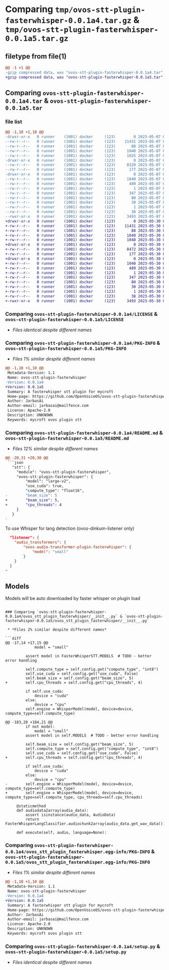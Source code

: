 # Comparing `tmp/ovos-stt-plugin-fasterwhisper-0.0.1a4.tar.gz` & `tmp/ovos-stt-plugin-fasterwhisper-0.0.1a5.tar.gz`

## filetype from file(1)

```diff
@@ -1 +1 @@
-gzip compressed data, was "ovos-stt-plugin-fasterwhisper-0.0.1a4.tar", last modified: Sun May  7 02:48:59 2023, max compression
+gzip compressed data, was "ovos-stt-plugin-fasterwhisper-0.0.1a5.tar", last modified: Tue May 30 02:25:56 2023, max compression
```

## Comparing `ovos-stt-plugin-fasterwhisper-0.0.1a4.tar` & `ovos-stt-plugin-fasterwhisper-0.0.1a5.tar`

### file list

```diff
@@ -1,18 +1,18 @@
-drwxr-xr-x   0 runner    (1001) docker     (123)        0 2023-05-07 02:48:59.356932 ovos-stt-plugin-fasterwhisper-0.0.1a4/
--rw-r--r--   0 runner    (1001) docker     (123)    11431 2023-05-07 02:48:49.000000 ovos-stt-plugin-fasterwhisper-0.0.1a4/LICENSE
--rw-r--r--   0 runner    (1001) docker     (123)       88 2023-05-07 02:48:49.000000 ovos-stt-plugin-fasterwhisper-0.0.1a4/MANIFEST.in
--rw-r--r--   0 runner    (1001) docker     (123)     1040 2023-05-07 02:48:59.356932 ovos-stt-plugin-fasterwhisper-0.0.1a4/PKG-INFO
--rw-r--r--   0 runner    (1001) docker     (123)     1025 2023-05-07 02:48:49.000000 ovos-stt-plugin-fasterwhisper-0.0.1a4/README.md
-drwxr-xr-x   0 runner    (1001) docker     (123)        0 2023-05-07 02:48:59.352932 ovos-stt-plugin-fasterwhisper-0.0.1a4/ovos_stt_plugin_fasterwhisper/
--rw-r--r--   0 runner    (1001) docker     (123)     8320 2023-05-07 02:48:49.000000 ovos-stt-plugin-fasterwhisper-0.0.1a4/ovos_stt_plugin_fasterwhisper/__init__.py
--rw-r--r--   0 runner    (1001) docker     (123)      177 2023-05-07 02:48:55.000000 ovos-stt-plugin-fasterwhisper-0.0.1a4/ovos_stt_plugin_fasterwhisper/version.py
-drwxr-xr-x   0 runner    (1001) docker     (123)        0 2023-05-07 02:48:59.356932 ovos-stt-plugin-fasterwhisper-0.0.1a4/ovos_stt_plugin_fasterwhisper.egg-info/
--rw-r--r--   0 runner    (1001) docker     (123)     1040 2023-05-07 02:48:59.000000 ovos-stt-plugin-fasterwhisper-0.0.1a4/ovos_stt_plugin_fasterwhisper.egg-info/PKG-INFO
--rw-r--r--   0 runner    (1001) docker     (123)      489 2023-05-07 02:48:59.000000 ovos-stt-plugin-fasterwhisper-0.0.1a4/ovos_stt_plugin_fasterwhisper.egg-info/SOURCES.txt
--rw-r--r--   0 runner    (1001) docker     (123)        1 2023-05-07 02:48:59.000000 ovos-stt-plugin-fasterwhisper-0.0.1a4/ovos_stt_plugin_fasterwhisper.egg-info/dependency_links.txt
--rw-r--r--   0 runner    (1001) docker     (123)      347 2023-05-07 02:48:59.000000 ovos-stt-plugin-fasterwhisper-0.0.1a4/ovos_stt_plugin_fasterwhisper.egg-info/entry_points.txt
--rw-r--r--   0 runner    (1001) docker     (123)       80 2023-05-07 02:48:59.000000 ovos-stt-plugin-fasterwhisper-0.0.1a4/ovos_stt_plugin_fasterwhisper.egg-info/requires.txt
--rw-r--r--   0 runner    (1001) docker     (123)       30 2023-05-07 02:48:59.000000 ovos-stt-plugin-fasterwhisper-0.0.1a4/ovos_stt_plugin_fasterwhisper.egg-info/top_level.txt
--rw-r--r--   0 runner    (1001) docker     (123)        1 2023-05-07 02:48:59.000000 ovos-stt-plugin-fasterwhisper-0.0.1a4/ovos_stt_plugin_fasterwhisper.egg-info/zip-safe
--rw-r--r--   0 runner    (1001) docker     (123)       38 2023-05-07 02:48:59.356932 ovos-stt-plugin-fasterwhisper-0.0.1a4/setup.cfg
--rwxr-xr-x   0 runner    (1001) docker     (123)     3493 2023-05-07 02:48:49.000000 ovos-stt-plugin-fasterwhisper-0.0.1a4/setup.py
+drwxr-xr-x   0 runner    (1001) docker     (123)        0 2023-05-30 02:25:56.589755 ovos-stt-plugin-fasterwhisper-0.0.1a5/
+-rw-r--r--   0 runner    (1001) docker     (123)    11431 2023-05-30 02:25:45.000000 ovos-stt-plugin-fasterwhisper-0.0.1a5/LICENSE
+-rw-r--r--   0 runner    (1001) docker     (123)       88 2023-05-30 02:25:45.000000 ovos-stt-plugin-fasterwhisper-0.0.1a5/MANIFEST.in
+-rw-r--r--   0 runner    (1001) docker     (123)     1040 2023-05-30 02:25:56.589755 ovos-stt-plugin-fasterwhisper-0.0.1a5/PKG-INFO
+-rw-r--r--   0 runner    (1001) docker     (123)     1048 2023-05-30 02:25:45.000000 ovos-stt-plugin-fasterwhisper-0.0.1a5/README.md
+drwxr-xr-x   0 runner    (1001) docker     (123)        0 2023-05-30 02:25:56.589755 ovos-stt-plugin-fasterwhisper-0.0.1a5/ovos_stt_plugin_fasterwhisper/
+-rw-r--r--   0 runner    (1001) docker     (123)     8472 2023-05-30 02:25:45.000000 ovos-stt-plugin-fasterwhisper-0.0.1a5/ovos_stt_plugin_fasterwhisper/__init__.py
+-rw-r--r--   0 runner    (1001) docker     (123)      177 2023-05-30 02:25:50.000000 ovos-stt-plugin-fasterwhisper-0.0.1a5/ovos_stt_plugin_fasterwhisper/version.py
+drwxr-xr-x   0 runner    (1001) docker     (123)        0 2023-05-30 02:25:56.589755 ovos-stt-plugin-fasterwhisper-0.0.1a5/ovos_stt_plugin_fasterwhisper.egg-info/
+-rw-r--r--   0 runner    (1001) docker     (123)     1040 2023-05-30 02:25:56.000000 ovos-stt-plugin-fasterwhisper-0.0.1a5/ovos_stt_plugin_fasterwhisper.egg-info/PKG-INFO
+-rw-r--r--   0 runner    (1001) docker     (123)      489 2023-05-30 02:25:56.000000 ovos-stt-plugin-fasterwhisper-0.0.1a5/ovos_stt_plugin_fasterwhisper.egg-info/SOURCES.txt
+-rw-r--r--   0 runner    (1001) docker     (123)        1 2023-05-30 02:25:56.000000 ovos-stt-plugin-fasterwhisper-0.0.1a5/ovos_stt_plugin_fasterwhisper.egg-info/dependency_links.txt
+-rw-r--r--   0 runner    (1001) docker     (123)      347 2023-05-30 02:25:56.000000 ovos-stt-plugin-fasterwhisper-0.0.1a5/ovos_stt_plugin_fasterwhisper.egg-info/entry_points.txt
+-rw-r--r--   0 runner    (1001) docker     (123)       80 2023-05-30 02:25:56.000000 ovos-stt-plugin-fasterwhisper-0.0.1a5/ovos_stt_plugin_fasterwhisper.egg-info/requires.txt
+-rw-r--r--   0 runner    (1001) docker     (123)       30 2023-05-30 02:25:56.000000 ovos-stt-plugin-fasterwhisper-0.0.1a5/ovos_stt_plugin_fasterwhisper.egg-info/top_level.txt
+-rw-r--r--   0 runner    (1001) docker     (123)        1 2023-05-30 02:25:56.000000 ovos-stt-plugin-fasterwhisper-0.0.1a5/ovos_stt_plugin_fasterwhisper.egg-info/zip-safe
+-rw-r--r--   0 runner    (1001) docker     (123)       38 2023-05-30 02:25:56.589755 ovos-stt-plugin-fasterwhisper-0.0.1a5/setup.cfg
+-rwxr-xr-x   0 runner    (1001) docker     (123)     3493 2023-05-30 02:25:45.000000 ovos-stt-plugin-fasterwhisper-0.0.1a5/setup.py
```

### Comparing `ovos-stt-plugin-fasterwhisper-0.0.1a4/LICENSE` & `ovos-stt-plugin-fasterwhisper-0.0.1a5/LICENSE`

 * *Files identical despite different names*

### Comparing `ovos-stt-plugin-fasterwhisper-0.0.1a4/PKG-INFO` & `ovos-stt-plugin-fasterwhisper-0.0.1a5/PKG-INFO`

 * *Files 1% similar despite different names*

```diff
@@ -1,10 +1,10 @@
 Metadata-Version: 1.1
 Name: ovos-stt-plugin-fasterwhisper
-Version: 0.0.1a4
+Version: 0.0.1a5
 Summary: A fasterwhisper stt plugin for mycroft
 Home-page: https://github.com/OpenVoiceOS/ovos-stt-plugin-fasterwhisper
 Author: JarbasAi
 Author-email: jarbasai@mailfence.com
 License: Apache-2.0
 Description: UNKNOWN
 Keywords: mycroft ovos plugin stt
```

### Comparing `ovos-stt-plugin-fasterwhisper-0.0.1a4/README.md` & `ovos-stt-plugin-fasterwhisper-0.0.1a5/README.md`

 * *Files 12% similar despite different names*

```diff
@@ -20,31 +20,30 @@
 ```json
   "stt": {
     "module": "ovos-stt-plugin-fasterwhisper",
     "ovos-stt-plugin-fasterwhisper": {
         "model": "large-v2",
         "use_cuda": true,
         "compute_type": "float16",
-        "beam_size": 5
+        "beam_size": 5,
+        "cpu_threads": 4
     }
   }
- 
 ```
 
 To use Whisper for lang detection  (ovos-dinkum-listener only)
 
 
 ```json
   "listener": {
     "audio_transformers": {
         "ovos-audio-transformer-plugin-fasterwhisper": {
             "model": "small"
         }
     }
   }
-
 ```
 
 ## Models
 
 Models will be auto downloaded by faster whisper on plugin load
```

### Comparing `ovos-stt-plugin-fasterwhisper-0.0.1a4/ovos_stt_plugin_fasterwhisper/__init__.py` & `ovos-stt-plugin-fasterwhisper-0.0.1a5/ovos_stt_plugin_fasterwhisper/__init__.py`

 * *Files 2% similar despite different names*

```diff
@@ -17,14 +17,15 @@
             model = "small"
 
         assert model in FasterWhisperSTT.MODELS  # TODO - better error handling
 
         self.compute_type = self.config.get("compute_type", "int8")
         self.use_cuda = self.config.get("use_cuda", False)
         self.beam_size = self.config.get("beam_size", 5)
+        self.cpu_threads = self.config.get("cpu_threads", 4)
 
         if self.use_cuda:
             device = "cuda"
         else:
             device = "cpu"
         self.engine = WhisperModel(model, device=device, compute_type=self.compute_type)
 
@@ -183,20 +184,21 @@
         if not model:
             model = "small"
         assert model in self.MODELS  # TODO - better error handling
 
         self.beam_size = self.config.get("beam_size", 5)
         self.compute_type = self.config.get("compute_type", "int8")
         self.use_cuda = self.config.get("use_cuda", False)
+        self.cpu_threads = self.config.get("cpu_threads", 4)
 
         if self.use_cuda:
             device = "cuda"
         else:
             device = "cpu"
-        self.engine = WhisperModel(model, device=device, compute_type=self.compute_type)
+        self.engine = WhisperModel(model, device=device, compute_type=self.compute_type, cpu_threads=self.cpu_threads)
 
     @staticmethod
     def audiodata2array(audio_data):
         assert isinstance(audio_data, AudioData)
         return FasterWhisperLangClassifier.audiochunk2array(audio_data.get_wav_data())
 
     def execute(self, audio, language=None):
```

### Comparing `ovos-stt-plugin-fasterwhisper-0.0.1a4/ovos_stt_plugin_fasterwhisper.egg-info/PKG-INFO` & `ovos-stt-plugin-fasterwhisper-0.0.1a5/ovos_stt_plugin_fasterwhisper.egg-info/PKG-INFO`

 * *Files 1% similar despite different names*

```diff
@@ -1,10 +1,10 @@
 Metadata-Version: 1.1
 Name: ovos-stt-plugin-fasterwhisper
-Version: 0.0.1a4
+Version: 0.0.1a5
 Summary: A fasterwhisper stt plugin for mycroft
 Home-page: https://github.com/OpenVoiceOS/ovos-stt-plugin-fasterwhisper
 Author: JarbasAi
 Author-email: jarbasai@mailfence.com
 License: Apache-2.0
 Description: UNKNOWN
 Keywords: mycroft ovos plugin stt
```

### Comparing `ovos-stt-plugin-fasterwhisper-0.0.1a4/setup.py` & `ovos-stt-plugin-fasterwhisper-0.0.1a5/setup.py`

 * *Files identical despite different names*

